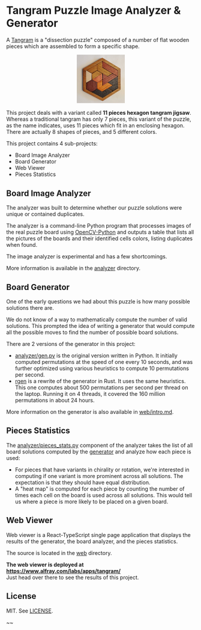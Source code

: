 # Tangram Puzzle Image Analyzer & Generator

A [Tangram](https://en.wikipedia.org/wiki/Tangram) is a "dissection puzzle"
composed of a number of flat wooden pieces which are assembled to form a specific
shape.

<p align=center><img width="128" src="analyzer/data/originals/sample/sample.jpg" alt="Tangram Puzzle Sample"></p>

This project deals with a variant called **11 pieces hexagon tangram jigsaw**.  
Whereas a traditional tangram has only 7 pieces, this variant of the puzzle,
as the name indicates, uses 11 pieces which fit in an enclosing hexagon.
There are actually 8 shapes of pieces, and 5 different colors.

This project contains 4 sub-projects:
  * Board Image Analyzer
  * Board Generator
  * Web Viewer
  * Pieces Statistics


## Board Image Analyzer

The analyzer was built to determine whether our puzzle solutions were unique
or contained duplicates.

The analyzer is a command-line Python program that processes
images of the real puzzle board using
[OpenCV-Python](https://docs.opencv.org/4.x/index.html) and
outputs a table that lists all the pictures of the boards and their
identified cells colors, listing duplicates when found.

The image analyzer is experimental and has a few shortcomings.

More information is available in the [analyzer](analyzer/) directory.


## Board Generator

One of the early questions we had about this puzzle is how many possible solutions
there are.

We do not know of a way to mathematically compute the number of valid solutions.
This prompted the idea of writing a generator that would compute all the possible moves
to find the number of possible board solutions.

There are 2 versions of the generator in this project:
* [analyzer/gen.py](analyzer/gen.py) is the
  original version written in Python. It initially computed permutations at the speed of
  one every 10 seconds, and was further optimized using various heuristics to compute
  10 permutations per second.
* [rgen](rgen/) is a rewrite of the generator
  in Rust. It uses the same heuristics. This one computes about 500 permutations per second
  per thread on the laptop. Running it on 4 threads, it covered the 160 million permutations in
  about 24 hours.

More information on the generator is also available in [web/intro.md](web/src/intro/intro.md).


## Pieces Statistics

The [analyzer/pieces_stats.py](analyzer/pieces_stats.py) component of the analyzer
takes the list of all board solutions computed by the [generator](#board-generator)
and analyze how each piece is used:
  * For pieces that have variants in chirality or rotation, we're interested in
    computing if one variant is more prominent across all solutions. The expectation
    is that they should have equal distribution.
  * A "heat map" is computed for each piece by counting the number of times each cell
    on the board is used across all solutions. This would tell us where a piece is
    more likely to be placed on a given board.


## Web Viewer

Web viewer is a React-TypeScript single page application that displays the results
of the generator, the board analyzer, and the pieces statistics.

The source is located in the [web](web/) directory.

**The web viewer is deployed at https://www.alfray.com/labs/apps/tangram/**  
Just head over there to see the results of this project.


## License

MIT. See [LICENSE](/LICENSE).

~~

